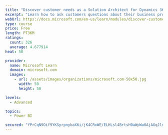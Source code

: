 ```yaml
---
title: "Discover customer needs as a Solution Architect for Dynamics 365 and Power Platform"
excerpt: "Learn how to ask customers questions about their business processes and feature requirements to create a viable solution."
webUrl: https://docs.microsoft.com/en-us/learn/modules/discover-customer-needs/
type: course
price: Free
length: PT36M
ratings:
  count: 326
  average: 4.677914
heat: 50

provider:
  name: Microsoft Learn
  domain: microsoft.com
  images:
    - url: /assets/images/organizations/microsoft.com-50x50.jpg
      width: 50
      height: 50

levels:
  - Advanced

topics:
  - Power BI

secured: "YPrCqN9Oif9YKSyrpnybaX6i/jK4CRxWE/ELHLsl4BrtsH0aWpWu0AjAGqJlmqymOiMsewt4b0847B0vRfp4e9/xP+CM8aGcaabR6wQ7UbnC0tq55oRCTKiK6iVJiBDFwkvuaUsFNtX22m3KFe+Taz3mXW9BhVSBC9JSEikRl7ZUk1J+jTJ3TNufhXfrM3q9syNNTybx6tTUTMbROUIDj5zAQ76AAN2x0msW/Ibc/gobb5CM5xWQOrM06xaAzvua4PMwtxopXlvHcy7ug7sQoRjtA0iu6KqPzBf2roAOFbRqYtDLxmDXj+c5YuM3O2ao/OsYoQLanWDoXoe5cyqvC+qz/nBreHa95SN8mK65uh+FjYyRGjTn1LRqLqtzhr9Y0ooILCHzabjg1GPB5QjN3Q==;qNWksuMFQ5sOdckWiy5Ycw=="
---
```


